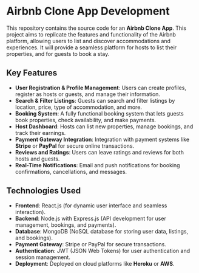 # Airbnb Clone App Development

This repository contains the source code for an **Airbnb Clone App**. This project aims to replicate the features and functionality of the Airbnb platform, allowing users to list and discover accommodations and experiences. It will provide a seamless platform for hosts to list their properties, and for guests to book a stay.

## Key Features

- **User Registration & Profile Management**: Users can create profiles, register as hosts or guests, and manage their information.
- **Search & Filter Listings**: Guests can search and filter listings by location, price, type of accommodation, and more.
- **Booking System**: A fully functional booking system that lets guests book properties, check availability, and make payments.
- **Host Dashboard**: Hosts can list new properties, manage bookings, and track their earnings.
- **Payment Gateway Integration**: Integration with payment systems like **Stripe** or **PayPal** for secure online transactions.
- **Reviews and Ratings**: Users can leave ratings and reviews for both hosts and guests.
- **Real-Time Notifications**: Email and push notifications for booking confirmations, cancellations, and messages.

## Technologies Used

- **Frontend**: React.js (for dynamic user interface and seamless interaction).
- **Backend**: Node.js with Express.js (API development for user management, bookings, and payments).
- **Database**: MongoDB (NoSQL database for storing user data, listings, and bookings).
- **Payment Gateway**: Stripe or PayPal for secure transactions.
- **Authentication**: JWT (JSON Web Tokens) for user authentication and session management.
- **Deployment**: Deployed on cloud platforms like **Heroku** or **AWS**.
